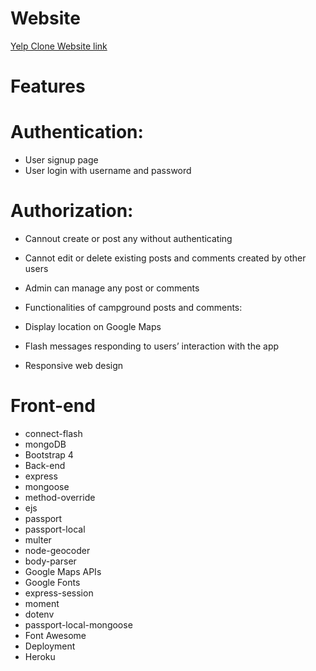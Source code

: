 # Website

[Yelp Clone Website link](http://gurungabit.herokuapp.com/)

# Features

# Authentication:

- User signup page
- User login with username and password

# Authorization:

- Cannout create or post any without authenticating

- Cannot edit or delete existing posts and comments created by other users

- Admin can manage any post or comments

- Functionalities of campground posts and comments:

- Display location on Google Maps

- Flash messages responding to users’ interaction with the app

* Responsive web design

# Front-end

- connect-flash
- mongoDB
- Bootstrap 4
- Back-end
- express
- mongoose
- method-override
- ejs
- passport
- passport-local
- multer
- node-geocoder
- body-parser
- Google Maps APIs
- Google Fonts
- express-session
- moment
- dotenv
- passport-local-mongoose
- Font Awesome
- Deployment
- Heroku
